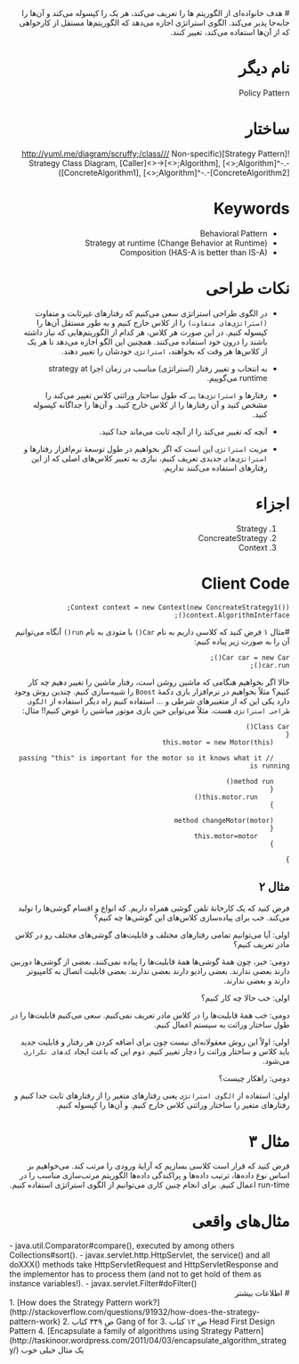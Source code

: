 <div dir="rtl">
# هدف
خانواده‌ای از الگوریتم ها را تعریف می‌کند، هر یک را کپسوله می‌کند و آن‌ها را جابه‌جا پذیر می‌کند. الگوی استراتژی اجازه می‌دهد که الگوریتم‌ها مستقل از کارخواهی که از آن‌ها استفاده می‌کند، تغییر کنند.

# نام دیگر
Policy Pattern

# ساختار
![Strategy Pattern](http://yuml.me/diagram/scruffy;/class/// Non-specific Strategy Class Diagram, [Caller]<>->[<<Interface>>;Algorithm], [<<Interface>>;Algorithm]^-.-[ConcreteAlgorithm1], [<<Interface>>;Algorithm]^-.-[ConcreteAlgorithm2])

# Keywords
- Behavioral Pattern
- Strategy at runtime (Change Behavior at Runtime)
- Composition (HAS-A is better than IS-A)

# نکات طراحی
- در الگوی طراحی استراتژی سعی می‌کنیم که رفتارهای غیرثابت و متفاوت `(استراتژی‌های متفاوت)` را از کلاس خارج کنیم و به طور مستقل آن‌ها را کپسوله کنیم. در این صورت هر کلاس، هر کدام از الگوریتم‌هایی که نیاز داشته باشند را درون خود استفاده می‌کنند. همچنین این الگو اجازه می‌دهد تا هر یک از کلاس‌ها هر وقت که بخواهند، `استراتژی` خودشان را تغییر دهند.

- به انتخاب و تغییر رفتار (استراتژی) مناسب در زمان اجرا strategy at runtime می‌گوییم.
- رفتارها و `استراتژی‌هایی` که طول ساختار وراثتی کلاس تغییر می‌کند را مشخص کنید و آن رفتارها را از کلاس خارج کنید. و آن‌ها را جداگانه کپسوله کنید.
- آنچه که تغییر می‌کند را از آنچه ثابت می‌ماند جدا کنید.
- مزیت `استراتژی` این است که اگر بخواهیم در طول توسعهٔ نرم‌افزار رفتارها و `استراتژی‌های` جدیدی تعریف کنیم، نیازی به تغییر کلاس‌های اصلی که از این رفتارهای استفاده می‌کنند نداریم.


# اجزاء
1. Strategy
2. ConcreateStrategy
3. Context



# Client Code
```
Context context = new Context(new ConcreateStrategy1());
context.AlgorithmInterface();
```

#مثال ۱
فرض کنید که کلاسی داریم به نام `Car()` با متودی به نام `run()` آنگاه می‌توانیم آن را به صورت زیر پیاده کنیم:
```
Car car = new Car();
car.run();
```
حالا اگر بخواهیم هنگامی که ماشین روشن است، رفتار ماشین را تغییر دهیم چه کار کنیم؟ مثلاً بخواهیم در نرم‌افزار بازی دکمهٔ `Boost‍` را شبیه‌سازی کنیم. چندین روش وجود دارد یکی این که از متغییرهای شرطی و ... استفاده کنیم راه دیگر استفاده از `الگوی طراحی استراتژی` هست. مثلاً‌ می‌تواین حین بازی موتور میاشین را عوض کنیم!! مثال:
```
Class Car()
{
    this.motor = new Motor(this) 

    // passing "this" is important for the motor so it knows what it is running

    method run()
    {
        this.motor.run()
    }

    method changeMotor(motor)
    {
        this.motor=motor 
    }

}
```

## مثال ۲
فرض کنید که یک کارخانهٔ تلفن گوشی همراه داریم. که انواع و اقسام گوشی‌ها را تولید می‌کند. خب برای پیاده‌سازی کلاس‌های این گوشی‌ها چه کنیم؟ 

اولی: آیا می‌توانیم تمامی رفتارهای مختلف و قابلیت‌های گوشی‌های مختلف رو در کلاس مادر تعریف کنیم؟ 

دومی: خیر، چون همهٔ‌ گوشی‌ها همهٔ قابلیت‌ها را پیاده نمی‌کنند. بعضی از گوشی‌ها دوربین دارند بعضی ندارند. بعضی رادیو دارند بعضی ندارند. بعضی قابلیت اتصال به کامپیوتر دارند و بعضی ندارند.

اولی: خب حالا چه کار کنیم؟

دومی: خب همهٔ قابلیت‌ها را در کلاس مادر تعریف نمی‌کنیم. سعی می‌کنیم قابلیت‌ها را در طول ساختار وراثت به سیستم اعمال کنیم.

اولی: اولاً‌ این روش معقولانه‌ای نیست چون برای اضافه کردن هر رفتار و قابلیت جدید باید کلاس و ساختار وراثت را دچار تغییر کنیم. دوم این که باعث ایجاد `کدهای تکراری` می‌شود.

دومی: راهکار چیست؟

اولی: استفاده از `الگوی استراتژی` یعنی رفتارهای متغیر را از رفتارهای ثابت جدا کنیم و رفتارهای متغیر را ساختار وراثتی کلاس خارج کنیم. و آن‌ها را کپسوله کنیم.

# مثال ۳
فرض کنید که قرار است کلاسی بسازیم که آرایهٔ ورودی را مرتب کند. می‌خواهیم بر اساس نوع داده‌ها، ترتیب داده‌ها و پراکندگی داده‌ها الگوریتم مرتب‌سازی مناسب را در run-time اعمال کنیم. برای انجام چنین کاری می‌توانیم از الگوی استراتژی استفاده کنیم.

# مثال‌های واقعی

<div dir="ltr">
- java.util.Comparator#compare(), executed by among others Collections#sort().
- javax.servlet.http.HttpServlet, the service() and all doXXX() methods take HttpServletRequest and HttpServletResponse and the implementor has to process them (and not to get hold of them as instance variables!).
- javax.servlet.Filter#doFilter()
<div dir="rtl">
# اطلاعات بیشتر

<div dir="ltr">
1. [How does the Strategy Pattern work?](http://stackoverflow.com/questions/91932/how-does-the-strategy-pattern-work)
2. ص ۳۴۹ کتاب Gang of for
3. ص ۱۲ کتاب Head First Design Pattern
4. [Encapsulate a family of algorithms using Strategy Pattern](http://taskinoor.wordpress.com/2011/04/03/encapsulate_algorithm_strategy/) یک مثال خیلی خوب


